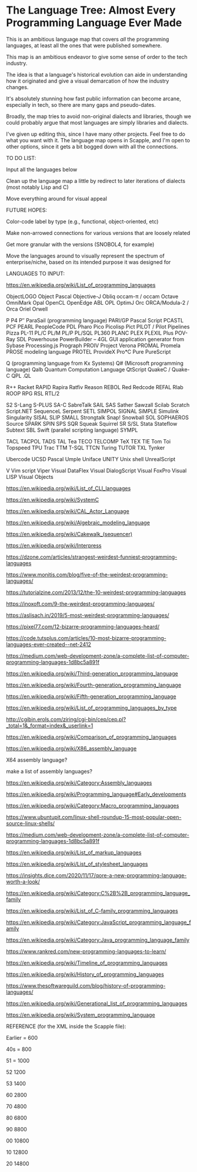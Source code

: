 # The Language Tree: Almost Every Programming Language Ever Made
This is an ambitious language map that covers *all* the programming languages, at least all the ones that were published somewhere.

This map is an ambitious endeavor to give some sense of order to the tech industry.

The idea is that a language's historical evolution can aide in understanding how it originated and give a visual demarcation of how the industry changes.

It's absolutely stunning how fast public information can become arcane, especially in tech, so there are many gaps and pseudo-dates.

Broadly, the map tries to avoid non-original dialects and libraries, though we could probably argue that most languages are simply libraries and dialects.

I've given up editing this, since I have many other projects. Feel free to do what you want with it. The language map opens in Scapple, and I'm open to other options, since it gets a bit bogged down with all the connections.

TO DO LIST:

Input all the languages below

Clean up the language map a little by redirect to later iterations of dialects (most notably Lisp and C)

Move everything around for visual appeal

FUTURE HOPES:

Color-code label by type (e.g., functional, object-oriented, etc)

Make non-arrowed connections for various versions that are loosely related

Get more granular with the versions (SNOBOL4, for example)

Move the languages around to visually represent the spectrum of enterprise/niche, based on its intended purpose it was designed for

LANGUAGES TO INPUT:

https://en.wikipedia.org/wiki/List_of_programming_languages

  ObjectLOGO
  Object Pascal
  Objective-J
  Obliq
  occam-π / occam
  Octave
  OmniMark
  Opal
  OpenCL
  OpenEdge ABL
  OPL
  OptimJ
  Orc
  ORCA/Modula-2 / Orca
  Oriel
  Orwell

  P
  P4
  P′′
  ParaSail (programming language)
  PARI/GP
  Pascal Script
  PCASTL
  PCF
  PEARL
  PeopleCode
  PDL
  Pharo
  Pico
  Picolisp
  Pict
  PILOT / Pilot
  Pipelines
  Pizza
  PL-11
  PL/C
  PL/M
  PL/P
  PL/SQL
  PL360
  PLANC
  PLEX
  PLEXIL
  Plus
  POV-Ray SDL
  Powerhouse
  PowerBuilder – 4GL GUI application generator from Sybase
  Processing.js
  Prograph
  PROIV
  Project Verona
  PROMAL
  Promela
  PROSE modeling language
  PROTEL
  ProvideX
  Pro*C
  Pure
  PureScript
  
  Q (programming language from Kx Systems)
  Q# (Microsoft programming language)
  Qalb
  Quantum Computation Language
  QtScript
  QuakeC / Quake-C
  QPL
  .QL
  
  R++
  Racket
  RAPID
  Rapira
  Ratfiv
  Reason
  REBOL
  Red
  Redcode
  REFAL
  Rlab
  ROOP
  RPG
  RSL
  RTL/2
  
  S2
  S-Lang
  S-PLUS
  SA-C
  SabreTalk
  SAIL
  SAS
  Sather
  Sawzall
  Scilab
  Scratch
  Script.NET
  SequenceL
  Serpent
  SETL
  SIMPOL
  SIGNAL
  SiMPLE
  Simulink
  Singularity
  SISAL
  SLIP
  SMALL
  Strongtalk
  Snap!
  Snowball
  SOL
  SOPHAEROS
  Source
  SPARK
  SPIN
  SPS
  SQR
  Squeak
  Squirrel
  SR
  S/SL
  Stata
  Stateflow
  Subtext
  SBL
  Swift (parallel scripting language)
  SYMPL
  
  TACL
  TACPOL
  TADS
  TAL
  Tea
  TECO
  TELCOMP
  TeX
  TEX
  TIE
  Tom
  Toi
  Topspeed
  TPU
  Trac
  TTM
  T-SQL
  TTCN
  Turing
  TUTOR
  TXL
  Tynker
  
  Ubercode
  UCSD Pascal
  Umple
  Uniface
  UNITY
  Unix shell
  UnrealScript
  
  V
  Vim script
  Viper
  Visual DataFlex
  Visual DialogScript
  Visual FoxPro
  Visual LISP
  Visual Objects

https://en.wikipedia.org/wiki/List_of_CLI_languages

https://en.wikipedia.org/wiki/SystemC

https://en.wikipedia.org/wiki/CAL_Actor_Language

https://en.wikipedia.org/wiki/Algebraic_modeling_language

https://en.wikipedia.org/wiki/Cakewalk_(sequencer)

https://en.wikipedia.org/wiki/Interpress

https://dzone.com/articles/strangest-weirdest-funniest-programming-languages

https://www.monitis.com/blog/five-of-the-weirdest-programming-languages/

https://tutorialzine.com/2013/12/the-10-weirdest-programming-languages

https://inoxoft.com/9-the-weirdest-programming-languages/

https://aslisach.in/2019/5-most-weirdest-programming-languages/

https://pixel77.com/12-bizarre-programming-languages-heard/

https://code.tutsplus.com/articles/10-most-bizarre-programming-languages-ever-created--net-2412

https://medium.com/web-development-zone/a-complete-list-of-computer-programming-languages-1d8bc5a891f

https://en.wikipedia.org/wiki/Third-generation_programming_language

https://en.wikipedia.org/wiki/Fourth-generation_programming_language

https://en.wikipedia.org/wiki/Fifth-generation_programming_language

https://en.wikipedia.org/wiki/List_of_programming_languages_by_type

http://cgibin.erols.com/ziring/cgi-bin/cep/cep.pl?_total=1&_format=index&_userlink=1

https://en.wikipedia.org/wiki/Comparison_of_programming_languages

https://en.wikipedia.org/wiki/X86_assembly_language

X64 assembly language?

make a list of assembly languages?

https://en.wikipedia.org/wiki/Category:Assembly_languages

https://en.wikipedia.org/wiki/Programming_language#Early_developments

https://en.wikipedia.org/wiki/Category:Macro_programming_languages

https://www.ubuntupit.com/linux-shell-roundup-15-most-popular-open-source-linux-shells/

https://medium.com/web-development-zone/a-complete-list-of-computer-programming-languages-1d8bc5a891f

https://en.wikipedia.org/wiki/List_of_markup_languages

https://en.wikipedia.org/wiki/List_of_stylesheet_languages

https://insights.dice.com/2020/11/17/qore-a-new-programming-language-worth-a-look/

https://en.wikipedia.org/wiki/Category:C%2B%2B_programming_language_family

https://en.wikipedia.org/wiki/List_of_C-family_programming_languages

https://en.wikipedia.org/wiki/Category:JavaScript_programming_language_family

https://en.wikipedia.org/wiki/Category:Java_programming_language_family

https://www.rankred.com/new-programming-languages-to-learn/

https://en.wikipedia.org/wiki/Timeline_of_programming_languages

https://en.wikipedia.org/wiki/History_of_programming_languages

https://www.thesoftwareguild.com/blog/history-of-programming-languages/

https://en.wikipedia.org/wiki/Generational_list_of_programming_languages

https://en.wikipedia.org/wiki/System_programming_language

REFERENCE (for the XML inside the Scapple file):

Earlier = 600

40s = 800

51 = 1000

52 1200

53 1400

60 2800

70 4800

80 6800

90 8800

00 10800

10 12800

20 14800
